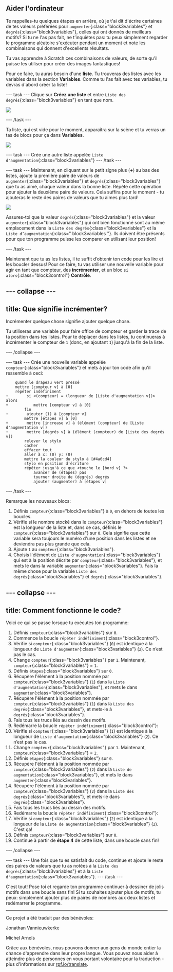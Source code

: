 ## Aider l'ordinateur

Te rappelles-tu quelques étapes en arrière, où je t'ai dit d'écrire certaines de tes valeurs préférées pour `augmenter`{:class="block3variables"} et `degrés`{:class="block3variables"}, celles qui ont donnés de meilleurs motifs? Si tu ne l'as pas fait, ne t’inquiètes pas: tu peux simplement regarder le programme aléatoire s'exécuter pendant un moment et note les combinaisons qui donnent d'excellents résultats.

Tu vas apprendre à Scratch ces combinaisons de valeurs, de sorte qu'il puisse les utiliser pour créer des images fantastiques!

Pour ce faire, tu auras besoin d'une **liste**. Tu trouveras des listes avec les variables dans la section **Variables**. Comme tu l'as fait avec tes variables, tu devras d'abord créer ta liste!

--- task --- Clique sur **Créez une liste** et entre `Liste des degrés`{:class="block3variables"} en tant que nom.

![](images/makeAList.png)

--- /task ---

Ta liste, qui est vide pour le moment, apparaîtra sur la scène et tu verras un tas de blocs pour ça dans **Variables**.

![](images/listBlocks.png)

--- task --- Crée une autre liste appelée `Liste d'augmentation`{:class="block3variables"} --- /task ---

--- task --- Maintenant, en cliquant sur le petit signe plus (**+**) au bas des listes, ajoute la première paire de valeurs de `augmenter`{:class="block3variables"} et `degrés`{:class="block3variables"} que tu as aimé, chaque valeur dans la bonne liste. Répète cette opération pour ajouter la deuxième paire de valeurs. Cela suffira pour le moment - tu ajouteras le reste des paires de valeurs que tu aimes plus tard!

![](images/helping2.png)

Assures-toi que la valeur `degrés`{:class="block3variables"} et la valeur `augmenter`{:class="block3variables"} qui ont bien fonctionné sont au même emplacement dans la `Liste des degrés`{:class="block3variables"} et la `Liste d’augmentation`{:class=" block3variables "}. Ils doivent être présents pour que ton programme puisse les comparer en utilisant leur position!

--- /task ---

Maintenant que tu as les listes, il te suffit d’obtenir ton code pour les lire et les boucler dessus! Pour ce faire, tu vas utiliser une nouvelle variable pour agir en tant que compteur, des **incrémenter**, et un bloc `si alors`{:class="block3control"} **Contrôle**.

--- collapse ---
---
title: Que signifie incrémenter?
---

Incrémenter quelque chose signifie ajouter quelque chose.

Tu utiliseras une variable pour faire office de compteur et garder la trace de ta position dans tes listes. Pour te déplacer dans les listes, tu continueras à incrémenter le compteur de `1` (donc, en ajoutant `1`) jusqu'à la fin de la liste.

--- /collapse ---

--- task --- Crée une nouvelle variable appelée `compteur`{:class="block3variables"} et mets à jour ton code afin qu'il ressemble à ceci:

```blocks3
    quand le drapeau vert pressé
    mettre [compteur v] à [0]
    répéter indéfiniment 
+        si <(compteur) = (longueur de [Liste d'augmentation v])> alors 
+           mettre [compteur v] à [0]
        fin
+        ajouter (1) à [compteur v]
        mettre [étapes v] à [0]
+        mettre [increase v] à (élément (compteur) de [Liste d'augmentation v])
+        mettre [degrés v] à (élément (compteur) de [Liste des degrés v])
        relever le stylo
        cacher
        effacer tout
        aller à x: (0) y: (0)
        mettre la couleur du stylo à [#4a6cd4]
        stylo en position d'écriture
        répéter jusqu'à ce que <touche le [bord v] ?> 
            avancer de (étapes) pas
            tourner droite de (degrés) degrés
            ajouter (augmenter) à [étapes v]
```

--- /task ---

Remarque les nouveaux blocs:

1. Définis `compteur`{:class="block3variables"} à `0`, en dehors de toutes les boucles.
2. Vérifie si le nombre stocké dans le `compteur`{:class="block3variables"} est la longueur de la liste et, dans ce cas, définis le `compteur`{:class="block3variables"} sur `0`. Cela signifie que cette variable sera toujours le numéro d'une position dans les listes et ne deviendra pas plus grande que cela.
3. Ajoute `1` au `compteur`{:class="block3variables"}.
4. Choisis l'élément de `Liste d'augmentation`{:class="block3variables"} qui est à la position décrite par `compteur`{:class="block3variables"}, et mets le dans la variable `augmenter`{:class="block3variables"}. Fais la même chose pour la variable `Liste des degrés`{:class="block3variables"} et `degrés`{:class="block3variables"}.

--- collapse ---
---
title: Comment fonctionne le code?
---

Voici ce qui se passe lorsque tu exécutes ton programme:

1. Définis `compteur`{:class="block3variables"} sur `0`.
2. Commence la boucle `répéter indéfiniment`{:class="block3control"}.
3. Vérifie si `compteur`{:class="block3variables"} (`0`) est identique à la longueur de `Liste d'augmenter`{:class="block3variables"} (`2`). Ce n’est pas le cas.
4. Change `compteur`{:class="block3variables"} par `1`. Maintenant, `compteur`{:class="block3variables"} = `1`.
5. Définis `étapes`{:class="block3variables"} sur `0`.
6. Récupère l'élément à la position nommée par `compteur`{:class="block3variables"} (`1`) dans la `Liste d'augmentation`{:class="block3variables"}, et mets le dans `augmenter`{:class="block3variables"}.
7. Récupère l'élément à la position nommée par `compteur`{:class="block3variables"} (`1`) dans la `Liste des degrés`{:class="block3variables"}, et mets-le à `degrés`{:class="block3variables"}.
8. Fais tous les trucs liés au dessin des motifs.
9. Redémarre la boucle `répéter indéfiniment`{:class="block3control"}:
10. Vérifie si `compteur`{:class="block3variables"} (`1`) est identique à la longueur de `Liste d'augmentation`{:class="block3variables"} (`2`). Ce n’est pas le cas.
11. Change `compteur`{:class="block3variables"} par `1`. Maintenant, `compteur`{:class="block3variables"} = `2`.
12. Définis `étapes`{:class="block3variables"} sur `0`.
13. Récupère l'élément à la position nommée par `compteur`{:class="block3variables"} (`2`) dans la `Liste de augmentation`{:class="block3variables"}, et mets le dans `augmenter`{:class="block3variables"}.
14. Récupère l'élément à la position nommée par `compteur`{:class="block3variables"} (`2`) dans la `Liste des degrés`{:class="block3variables"}, et mets-le dans `degrés`{:class="block3variables"}.
15. Fais tous les trucs liés au dessin des motifs.
16. Redémarre la boucle `répéter indéfiniment`{:class="block3control"}:
17. Vérifie si `compteur`{:class="block3variables"} (`2`) est identique à la longueur de la `Liste de augmentation`{:class="block3variables"} (`2`). C'est ça!
18. Définis `compteur`{:class="block3variables"} sur `0`.
19. Continue à partir de **étape 4** de cette liste, dans une boucle sans fin!

--- /collapse ---

--- task --- Une fois que tu es satisfait du code, continue et ajoute le reste des paires de valeurs que tu as notées à la `Liste des degrés`{:class="block3variables"} et à la `Liste d'augmentation`{:class="block3variables"}. --- /task ---

C'est tout! Pose toi et regarde ton programme continuer à dessiner de jolis motifs dans une boucle sans fin! Si tu souhaites ajouter plus de motifs, tu peux: simplement ajouter plus de paires de nombres aux deux listes et redémarrer le programme.

***

Ce projet a été traduit par des bénévoles:

Jonathan Vannieuwkerke

Michel Arnols

Grâce aux bénévoles, nous pouvons donner aux gens du monde entier la chance d'apprendre dans leur propre langue. Vous pouvez nous aider à atteindre plus de personnes en vous portant volontaire pour la traduction - plus d'informations sur [rpf.io/translate](https://rpf.io/translate).